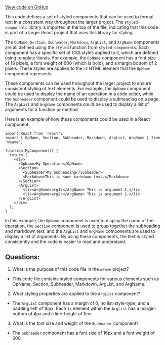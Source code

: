 [View code on GitHub](https://github.com/wandb/weave/weave-js/src/panel/WeaveExpression/OpDoc.styles.ts)

This code defines a set of styled components that can be used to format text in a consistent way throughout the larger project. The `styled-components` library is imported at the top of the file, indicating that this code is part of a larger React project that uses this library for styling.

The `OpName`, `Section`, `Subheader`, `Markdown`, `ArgList`, and `ArgName` components are all defined using the `styled` function from `styled-components`. Each component has a specific set of CSS styles applied to it, which are defined using template literals. For example, the `OpName` component has a font size of 18 pixels, a font weight of 600 (which is bold), and a margin bottom of 2 pixels. These styles are applied to the `h2` HTML element that the `OpName` component represents.

These components can be used throughout the larger project to ensure consistent styling of text elements. For example, the `OpName` component could be used to display the name of an operation in a code editor, while the `Subheader` component could be used to display a subheading on a page. The `ArgList` and `ArgName` components could be used to display a list of arguments for a function or method.

Here is an example of how these components could be used in a React component:

```
import React from 'react';
import { OpName, Section, Subheader, Markdown, ArgList, ArgName } from 'weave';

function MyComponent() {
  return (
    <div>
      <OpName>My Operation</OpName>
      <Section>
        <Subheader>My Subheading</Subheader>
        <Markdown>This is some markdown text.</Markdown>
      </Section>
      <ArgList>
        <li><ArgName>arg1:</ArgName> This is argument 1.</li>
        <li><ArgName>arg2:</ArgName> This is argument 2.</li>
      </ArgList>
    </div>
  );
}
```

In this example, the `OpName` component is used to display the name of the operation, the `Section` component is used to group together the subheading and markdown text, and the `ArgList` and `ArgName` components are used to display a list of arguments. By using these components, the text is styled consistently and the code is easier to read and understand.
## Questions: 
 1. What is the purpose of this code file in the `weave` project?
- This code file contains styled components for various elements such as OpName, Section, Subheader, Markdown, ArgList, and ArgName.

2. What styling properties are applied to the `ArgList` component?
- The `ArgList` component has a margin of 0, no list-style-type, and a padding-left of 16px. Each `li` element within the `ArgList` has a margin-bottom of 4px and a line-height of 1em.

3. What is the font size and weight of the `Subheader` component?
- The `Subheader` component has a font size of 16px and a font weight of 600.